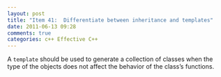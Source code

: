 ```yaml
---
layout: post
title: "Item 41:  Differentiate between inheritance and templates"
date: 2011-06-13 09:28
comments: true
categories: c++ Effective C++
---
```


A ``template`` should be used to generate a collection of classes when the type of the objects does not affect the behavior of the class’s functions.

